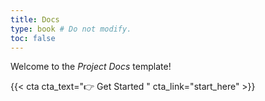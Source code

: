 ```yaml
---
title: Docs
type: book # Do not modify.
toc: false
---
```


Welcome to the _Project Docs_ template!

{{< cta cta_text="👉 Get Started " cta_link="start_here" >}}
